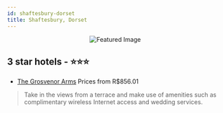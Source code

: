 ```yaml
---
id: shaftesbury-dorset
title: Shaftesbury, Dorset
---
```


<center><img src="https://i.travelapi.com/hotels/4000000/3400000/3394200/3394188/e0ed4f9f_z.jpg" alt="Featured Image" /></center>


##  3 star hotels - ⭐️⭐️⭐️

-    [The Grosvenor Arms](https://us.hurb.com/hotels/shaftesbury/the-grosvenor-arms-JNP-JP331449?cmp=18055) Prices from R$856.01
   > Take in the views from a terrace and make use of amenities such as complimentary wireless Internet access and wedding services.
